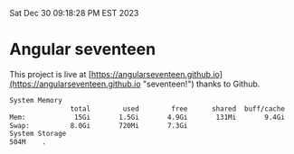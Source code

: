 Sat Dec 30 09:18:28 PM EST 2023

# Angular seventeen


This project is live at [https://angularseventeen.github.io](https://angularseventeen.github.io "seventeen!") thanks to Github.

```bash
System Memory
               total        used        free      shared  buff/cache   available
Mem:            15Gi       1.5Gi       4.9Gi       131Mi       9.4Gi        13Gi
Swap:          8.0Gi       720Mi       7.3Gi
System Storage
504M	.
```
```bash
